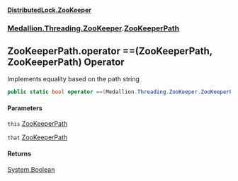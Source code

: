 #### [DistributedLock.ZooKeeper](README.md 'README')
### [Medallion.Threading.ZooKeeper](Medallion.Threading.ZooKeeper.md 'Medallion.Threading.ZooKeeper').[ZooKeeperPath](ZooKeeperPath.md 'Medallion.Threading.ZooKeeper.ZooKeeperPath')

## ZooKeeperPath.operator ==(ZooKeeperPath, ZooKeeperPath) Operator

Implements equality based on the path string

```csharp
public static bool operator ==(Medallion.Threading.ZooKeeper.ZooKeeperPath @this, Medallion.Threading.ZooKeeper.ZooKeeperPath that);
```
#### Parameters

<a name='Medallion.Threading.ZooKeeper.ZooKeeperPath.op_Equality(Medallion.Threading.ZooKeeper.ZooKeeperPath,Medallion.Threading.ZooKeeper.ZooKeeperPath).this'></a>

`this` [ZooKeeperPath](ZooKeeperPath.md 'Medallion.Threading.ZooKeeper.ZooKeeperPath')

<a name='Medallion.Threading.ZooKeeper.ZooKeeperPath.op_Equality(Medallion.Threading.ZooKeeper.ZooKeeperPath,Medallion.Threading.ZooKeeper.ZooKeeperPath).that'></a>

`that` [ZooKeeperPath](ZooKeeperPath.md 'Medallion.Threading.ZooKeeper.ZooKeeperPath')

#### Returns
[System.Boolean](https://docs.microsoft.com/en-us/dotnet/api/System.Boolean 'System.Boolean')